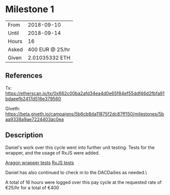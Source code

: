 # Milestone 1

|       |                 |
| ----- | --------------- |
| From  | 2018-09-10      |
| Until | 2018-09-14      |
| Hours | 16              |
| Asked | 400 EUR @ 25/hr |
| Given | 2.01035332 ETH  |

## References

Tx: <https://etherscan.io/tx/0x662c00ba2afd34ea4d0e65f84ef55ddf46d2fbfa91bdaeefb2417d516e379560>

Giveth: <https://beta.giveth.io/campaigns/5b6cb8da11875f2dc87ff150/milestones/5baa9338a9ae7224403ac0ea>

## Description

Daniel's work over this cycle went into further unit testing. Tests for the wrapper, and the usage of RxJS were added.

[Aragon wrapper tests](https://github.com/aragon/aragon.js/pull/147)
[RxJS tests](https://github.com/aragon/aragon.js/pull/161)

Daniel has also continued to check in to the DACDailies as needed.\

A total of 16 hours were logged over this pay cycle at the requested rate of €25/hr for a total of €400
